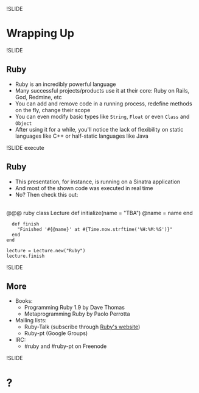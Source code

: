 !SLIDE

# Wrapping Up

!SLIDE

## Ruby

* Ruby is an incredibly powerful language
* Many successful projects/products use it at their core: Ruby on Rails, God, Redmine, etc
* You can add and remove code in a running process, redefine methods on the fly, change their scope
* You can even modify basic types like `String`, `Float` or even `Class` and `Object`
* After using it for a while, you'll notice the lack of flexibility on static languages like C++ or half-static languages like Java

!SLIDE execute

## Ruby

* This presentation, for instance, is running on a Sinatra application
* And most of the shown code was executed in real time
* No? Then check this out:
<br/>
    @@@ ruby
    class Lecture
      def initialize(name = "TBA")
        @name = name
      end
      
      def finish
        "Finished '#{@name}' at #{Time.now.strftime('%H:%M:%S')}"
      end
    end

    lecture = Lecture.new("Ruby")
    lecture.finish

!SLIDE

## More

* Books:
  * Programming Ruby 1.9 by Dave Thomas
  * Metaprogramming Ruby by Paolo Perrotta
* Mailing lists:
  * Ruby-Talk (subscribe through [Ruby's website](http://www.ruby-lang.org/en/community/mailing-lists/))
  * Ruby-pt (Google Groups)
* IRC:
  * \#ruby and \#ruby-pt on Freenode

!SLIDE

# ?
